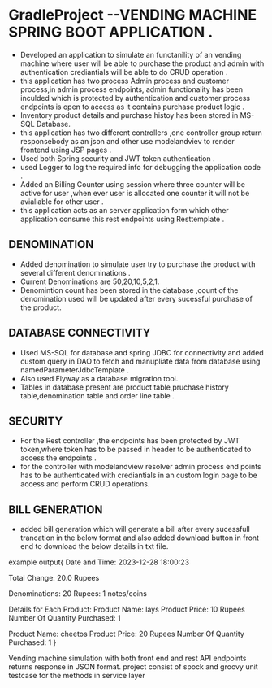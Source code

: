 
#  GradleProject --VENDING MACHINE SPRING BOOT APPLICATION .

* Developed an application to simulate an functanility of an vending machine where user will be able to purchase the product and admin with authentication crediantials      will be able to do CRUD operation .
* this application has two process Admin process and customer process,in admin process endpoints,  admin functionality has been inculded which is protected by authentication and customer process endpoints is  open to access as it contains purchase product logic .
* Inventory product details  and purchase histoy has been stored in MS-SQL Database.
* this application has two different controllers ,one controller group return responsebody as an json and other use modelandviev to render frontend using JSP pages .
* Used both Spring security and JWT token authentication .
* used Logger to log the required info for debugging the application code .
* Added an Billing Counter using session where  three counter will be active for user ,when ever user is allocated one counter it will not be avialiable for other user .
* this application acts as an server application form which other application consume this rest endpoints using Resttemplate .

## DENOMINATION 

* Added denomination to simulate user try to purchase the product with several different denominations .
* Current Denominations are 50,20,10,5,2,1.
* Denomintion count has been stored in the database ,count of the denomination used will be updated after every sucessful purchase of the product.

## DATABASE CONNECTIVITY

* Used MS-SQL for database and spring JDBC for connectivity and added custom query in DAO to fetch and manupliate data from database using namedParameterJdbcTemplate .
* Also used Flyway as a database migration tool.
* Tables in database present are  product table,pruchase history table,denomination table and order line table .

## SECURITY

* For the Rest controller ,the endpoints has been protected by JWT token,where token has to be passed in header to be authenticated to access the endpoints .
* for the controller with modelandview resolver admin process end points has to be authenticated with crediantials in an  custom login page to be access and perform CRUD operations.

## BILL GENERATION

* added bill generation which will generate a bill after every sucessfull trancation in the below format and also added download button in front end to download the below details in txt file. 

example output{ 
Date and Time: 2023-12-28 18:00:23

Total Change: 20.0 Rupees

Denominations:
20 Rupees: 1 notes/coins

Details for Each Product:
Product Name: lays
Product Price: 10 Rupees
Number Of Quantity Purchased: 1

Product Name: cheetos
Product Price: 20 Rupees
Number Of Quantity Purchased: 1
}





Vending machine simulation with both front end and  rest API endpoints returns response in JSON format. project consist of  spock and groovy unit testcase for the methods in service layer
